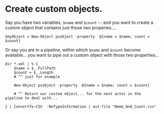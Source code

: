 # Create custom objects.

Say you have two variables, `$name` and `$count` -- and you want to create a custom object that contains just those two properies....

	$myObject = New-Object psobject -property  @{name = $name; count = $count}

Or say you are in a pipeline, within which `$name` and `$count` become available... you want to pipe out a custom object with those two properties...


	dir *.xml | % {
		$name = $_.FullPath
		$count = $_.Length
		# ^^ just for example

		New-Object psobject -property  @{name = $name; count = $count}

		# ^^ Return our custom object... for the next actor in the pipeline to deal with...

	} | ConvertTo-CSV  -NoTypeInformation | out-file "Name_And_Count.csv"